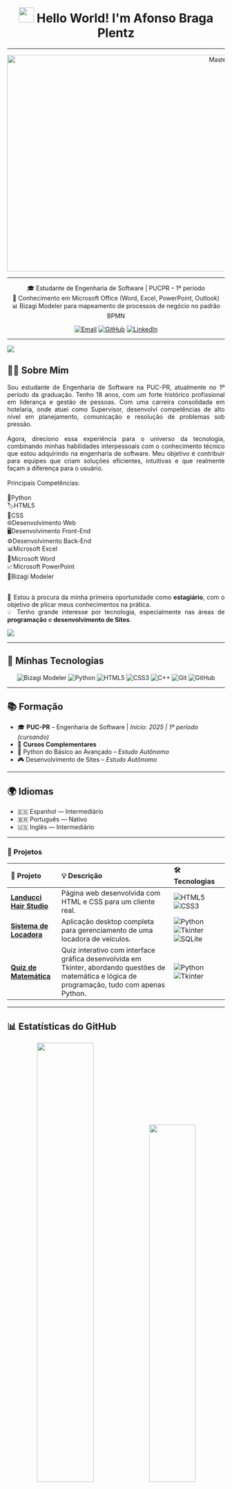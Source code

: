 <div align="center">

  <h1>
    <img src="https://media.giphy.com/media/hvRJCLFzcasrR4ia7z/giphy.gif" width="35">
    Hello World! I'm Afonso Braga Plentz
  </h1>

---

  <img src="https://cdn-wcsm.alura.com.br/2025/04/imagem1-46.gif" alt="MasterHead" width="1000" height="500"/>

---


🎓 Estudante de Engenharia de Software | PUCPR – 1º período   
📄 Conhecimento em Microsoft Office (Word, Excel, PowerPoint, Outlook)<br>
📊 Bizagi Modeler para mapeamento de processos de negócio no padrão BPMN<br>

[![Email](https://img.shields.io/badge/Email-afonsobplentz@gmail.com-red)](mailto:afonsobplentz@gmail.com)
[![GitHub](https://img.shields.io/badge/GitHub-AfonsoPTZ-black?logo=github)](https://github.com/AfonsoPTZ)
[![LinkedIn](https://img.shields.io/badge/LinkedIn-Afonso%20Braga%20Plentz-blue?logo=linkedin)](https://www.linkedin.com/in/afonso-braga-plentz-385637351/)  
</div>

---

<img src="https://user-images.githubusercontent.com/74038190/212284100-561aa473-3905-4a80-b561-0d28506553ee.gif">

<div style=margin-bottom: -5px;">
  
## 👨‍💻 Sobre Mim

</div>
<div align="justify">
Sou estudante de Engenharia de Software na PUC-PR, atualmente no 1º período da graduação. Tenho 18 anos, com um forte histórico profissional em liderança e gestão de pessoas. Com uma carreira consolidada em hotelaria, onde atuei como Supervisor, desenvolvi competências de alto nível em planejamento, comunicação e resolução de problemas sob pressão.
<br>
<br>
Agora, direciono essa experiência para o universo da tecnologia, combinando minhas habilidades interpessoais com o conhecimento técnico que estou adquirindo na engenharia de software. Meu objetivo é contribuir para equipes que criam soluções eficientes, intuitivas e que realmente façam a diferença para o usuário.
<br>
<br>
Principais Competências:
<br>
<br>
🐍Python <br>
🏷️HTML5 <br>
🎨CSS <br>
🌐Desenvolvimento Web <br>
🖥️Desenvolvimento Front-End <br>
⚙️Desenvolvimento Back-End <br>
📊Microsoft Excel <br>
📄Microsoft Word <br>
📈Microsoft PowerPoint <br>
🔀Bizagi Modeler <br>
<br>

🎯 Estou à procura da minha primeira oportunidade como **estagiário**, com o objetivo de plicar meus conhecimentos na prática.<br>
💡 Tenho grande interesse por tecnologia, especialmente nas áreas de **programação** e **desenvolvimento de Sites**.  
</div>

<img src="https://user-images.githubusercontent.com/74038190/212284100-561aa473-3905-4a80-b561-0d28506553ee.gif">

---

## 🧠 Minhas Tecnologias

<div align="center">

![Bizagi Modeler](https://img.shields.io/badge/Bizagi%20Modeler%20⚙️-F78F1E?style=for-the-badge&logo=bizagi&logoColor=white)
![Python](https://img.shields.io/badge/Python-3776AB?style=for-the-badge&logo=python&logoColor=white)
![HTML5](https://img.shields.io/badge/HTML5-E34F26?style=for-the-badge&logo=html5&logoColor=white)
![CSS3](https://img.shields.io/badge/CSS3-1572B6?style=for-the-badge&logo=css3&logoColor=white)
![C++](https://img.shields.io/badge/C++-00599C?style=for-the-badge&logo=cplusplus&logoColor=white)
![Git](https://img.shields.io/badge/Git-F05032?style=for-the-badge&logo=git&logoColor=white)
![GitHub](https://img.shields.io/badge/GitHub-181717?style=for-the-badge&logo=github&logoColor=white)

</div>

---

## 📚 Formação

- 🎓 **PUC-PR** – Engenharia de Software | *Início: 2025 | 1º período (cursando)* 
- 📘 **Cursos Complementares**
- 🐍 Python do Básico ao Avançado – *Estudo Autônomo*
- 🎮 Desenvolvimento de Sites – *Estudo Autônomo*

---

## 🌍 Idiomas

- 🇪🇸 Espanhol — Intermediário  
- 🇧🇷 Português — Nativo  
- 🇺🇸 Inglês — Intermediário

---

### 📂 Projetos

| 📁 Projeto | 💡 Descrição | 🛠️ Tecnologias |
| :--- | :--- | :--- |
| **[Landucci Hair Studio](https://github.com/AfonsoPTZ/Site-Hair-Studio)** | Página web desenvolvida com HTML e CSS para um cliente real. | ![HTML5](https://img.shields.io/badge/HTML5-E34F26?style=for-the-badge&logo=html5&logoColor=white) ![CSS3](https://img.shields.io/badge/CSS3-1572B6?style=for-the-badge&logo=css3&logoColor=white) |
| **[Sistema de Locadora](https://github.com/AfonsoPTZ/Sistema-de-Gerenciamento-para-Locadora-de-Veiculos)** | Aplicação desktop completa para gerenciamento de uma locadora de veículos. | ![Python](https://img.shields.io/badge/Python-3776AB?style=for-the-badge&logo=python&logoColor=white) ![Tkinter](https://img.shields.io/badge/Tkinter-808080?style=for-the-badge) ![SQLite](https://img.shields.io/badge/SQLite-003B57?style=for-the-badge&logo=sqlite&logoColor=white) |
| **[Quiz de Matemática](https://github.com/AfonsoPTZ/Quiz-Matematica-em-Python)** | Quiz interativo com interface gráfica desenvolvida em Tkinter, abordando questões de matemática e lógica de programação, tudo com apenas Python. | ![Python](https://img.shields.io/badge/Python-3776AB?style=for-the-badge&logo=python&logoColor=white) ![Tkinter](https://img.shields.io/badge/Tkinter-808080?style=for-the-badge) |

---

## 📊 Estatísticas do GitHub

<div align="center">
  <img src="https://github-readme-stats.vercel.app/api?username=AfonsoPTZ&show_icons=true&theme=tokyonight&cache_seconds=1800" width="51%"/>
  <img src="https://github-readme-stats.vercel.app/api/top-langs/?username=AfonsoPTZ&layout=compact&theme=tokyonight&cache_seconds=1800" width="46%"/>
</div>

---

## 📫 Contato

<div align="center">
<a href="https://www.linkedin.com/in/afonso-braga-plentz-385637351/" target="_blank"><img src="https://img.shields.io/badge/LinkedIn-0077B5?style=for-the-badge&logo=linkedin&logoColor=white" alt="LinkedIn"></a><a href="https://github.com/AfonsoPTZ" target="_blank"><img src="https://img.shields.io/badge/GitHub-181717?style=for-the-badge&logo=github&logoColor=white" alt="GitHub"></a><a href="https://mail.google.com/mail/?view=cm&fs=1&to=afonsobplentz@gmail.com" target="_blank"><img src="https://img.shields.io/badge/Gmail-D14836?style=for-the-badge&logo=gmail&logoColor=white" alt="Gmail"></a><a href="https://www.instagram.com/afonsoplentz/" target="_blank"><img src="https://img.shields.io/badge/Instagram-E4405F?style=for-the-badge&logo=instagram&logoColor=white" alt="Instagram"></a><a href="https://wa.me/5541988309669" target="_blank"><img src="https://img.shields.io/badge/WhatsApp-25D366?style=for-the-badge&logo=whatsapp&logoColor=white" alt="WhatsApp"></a>
</div>

---
